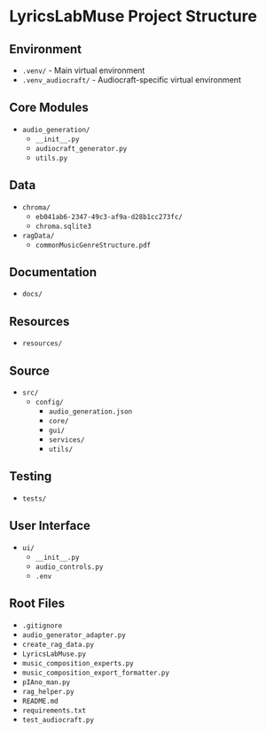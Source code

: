 # LyricsLabMuse Project Structure

## Environment
- `.venv/` - Main virtual environment
- `.venv_audiocraft/` - Audiocraft-specific virtual environment

## Core Modules
- `audio_generation/`
  - `__init__.py`
  - `audiocraft_generator.py`
  - `utils.py`

## Data
- `chroma/`
  - `eb041ab6-2347-49c3-af9a-d28b1cc273fc/`
  - `chroma.sqlite3`
- `ragData/`
  - `commonMusicGenreStructure.pdf`

## Documentation
- `docs/`

## Resources
- `resources/`

## Source
- `src/`
  - `config/`
    - `audio_generation.json`
    - `core/`
    - `gui/`
    - `services/`
    - `utils/`

## Testing
- `tests/`

## User Interface
- `ui/`
  - `__init__.py`
  - `audio_controls.py`
  - `.env`

## Root Files
- `.gitignore`
- `audio_generator_adapter.py`
- `create_rag_data.py`
- `LyricsLabMuse.py`
- `music_composition_experts.py`
- `music_composition_export_formatter.py`
- `pIAno_man.py`
- `rag_helper.py`
- `README.md`
- `requirements.txt`
- `test_audiocraft.py`
